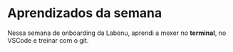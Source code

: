 # Aprendizados da semana
Nessa semana de onboarding da Labenu, aprendi a mexer no **terminal**, 
no VSCode e treinar com o git.
